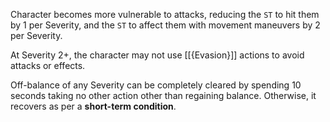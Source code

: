 Character becomes more vulnerable to attacks, reducing the `ST` to hit them by 1 per Severity, and the `ST` to affect them with movement maneuvers by 2 per Severity.

At Severity 2+, the character may not use [[{Evasion}]] actions to avoid attacks or effects.

Off-balance of any Severity can be completely cleared by spending 10 seconds taking no other action other than regaining balance. Otherwise, it recovers as per a **short-term condition**.